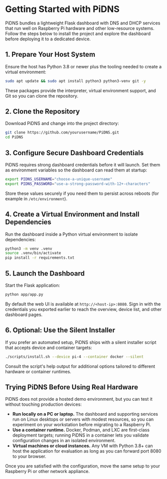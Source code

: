 # Getting Started with PiDNS

PiDNS bundles a lightweight Flask dashboard with DNS and DHCP services that run well on Raspberry Pi hardware and other low-resource systems. Follow the steps below to install the project and explore the dashboard before deploying it to a dedicated device.

## 1. Prepare Your Host System

Ensure the host has Python 3.8 or newer plus the tooling needed to create a virtual environment:

```bash
sudo apt update && sudo apt install python3 python3-venv git -y
```

These packages provide the interpreter, virtual environment support, and Git so you can clone the repository.

## 2. Clone the Repository

Download PiDNS and change into the project directory:

```bash
git clone https://github.com/yourusername/PiDNS.git
cd PiDNS
```

## 3. Configure Secure Dashboard Credentials

PiDNS requires strong dashboard credentials before it will launch. Set them as environment variables so the dashboard can read them at startup:

```bash
export PIDNS_USERNAME="choose-a-unique-username"
export PIDNS_PASSWORD="use-a-strong-password-with-12+-characters"
```

Store these values securely if you need them to persist across reboots (for example in `/etc/environment`).

## 4. Create a Virtual Environment and Install Dependencies

Run the dashboard inside a Python virtual environment to isolate dependencies:

```bash
python3 -m venv .venv
source .venv/bin/activate
pip install -r requirements.txt
```

## 5. Launch the Dashboard

Start the Flask application:

```bash
python app/app.py
```

By default the web UI is available at `http://<host-ip>:8080`. Sign in with the credentials you exported earlier to reach the overview, device list, and other dashboard pages.

## 6. Optional: Use the Silent Installer

If you prefer an automated setup, PiDNS ships with a silent installer script that accepts device and container targets:

```bash
./scripts/install.sh --device pi-4 --container docker --silent
```

Consult the script's help output for additional options tailored to different hardware or container runtimes.

## Trying PiDNS Before Using Real Hardware

PiDNS does not provide a hosted demo environment, but you can test it without touching production devices:

- **Run locally on a PC or laptop.** The dashboard and supporting services run on Linux desktops or servers with modest resources, so you can experiment on your workstation before migrating to a Raspberry Pi.
- **Use a container runtime.** Docker, Podman, and LXC are first-class deployment targets; running PiDNS in a container lets you validate configuration changes in an isolated environment.
- **Virtual machines or cloud instances.** Any VM with Python 3.8+ can host the application for evaluation as long as you can forward port 8080 to your browser.

Once you are satisfied with the configuration, move the same setup to your Raspberry Pi or other network appliance.
